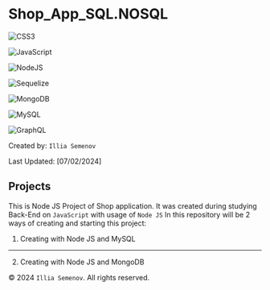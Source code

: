 # Shop_App_SQL.NOSQL

![CSS3](https://img.shields.io/badge/css3-%231572B6.svg?style=for-the-badge&logo=css3&logoColor=white)

![JavaScript](https://img.shields.io/badge/javascript-%23323330.svg?style=for-the-badge&logo=javascript&logoColor=%23F7DF1E)

![NodeJS](https://img.shields.io/badge/node.js-6DA55F?style=for-the-badge&logo=node.js&logoColor=white)

![Sequelize](https://img.shields.io/badge/Sequelize-52B0E7?style=for-the-badge&logo=Sequelize&logoColor=white)

![MongoDB](https://img.shields.io/badge/MongoDB-%234ea94b.svg?style=for-the-badge&logo=mongodb&logoColor=white)

![MySQL](https://img.shields.io/badge/mysql-%2300f.svg?style=for-the-badge&logo=mysql&logoColor=white)

![GraphQL](https://img.shields.io/badge/-GraphQL-E10098?style=for-the-badge&logo=graphql&logoColor=white)

Created by: `Illia Semenov`

Last Updated: [07/02/2024]

## Projects

This is Node JS Project of Shop application. It was created during studying Back-End on `JavaScript` with usage of `Node JS` In this repository will be 2 ways of creating and starting this project:

1. Creating with Node JS and MySQL

- - -

2. Creating with Node JS and MongoDB

© 2024 `Illia Semenov`. All rights reserved.
